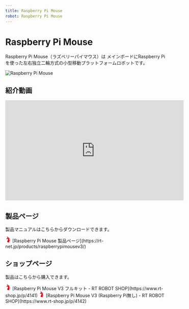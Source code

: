 ```yaml
---
title: Raspberry Pi Mouse
robot: Raspberry Pi Mouse
---
```


# Raspberry Pi Mouse

Raspberry Pi Mouse（ラズベリーパイマウス）は
メインボードにRaspberry Piを使った左右独立二輪方式の小型移動プラットフォームロボットです。

![Raspberry Pi Mouse](https://rt-net.github.io/images/raspberry-pi-mouse/Raspberry-Pi-Mouse.png)

## 紹介動画

<iframe width="560" height="315" src="https://www.youtube.com/embed/GmsPzN2n2ak" title="YouTube video player" frameborder="0" allow="accelerometer; autoplay; clipboard-write; encrypted-media; gyroscope; picture-in-picture" allowfullscreen></iframe>

## 製品ページ

製品マニュアルはこちらからダウンロードできます。

<img src='../img/rt-logo-32x32.png' alt='RT' width='18px'>
[Raspberry Pi Mouse 製品ページ](https://rt-net.jp/products/raspberrypimousev3/)

## ショップページ

製品はこちらから購入できます。

<img src='../img/rt-logo-32x32.png' alt='RT' width='18px'>
[Raspberry Pi Mouse V3 フルキット - RT ROBOT SHOP](https://www.rt-shop.jp/p/4141)

<img src='../img/rt-logo-32x32.png' alt='RT' width='18px'>
[Raspberry Pi Mouse V3 (Raspberry Pi無し) - RT ROBOT SHOP](https://www.rt-shop.jp/p/4142)
